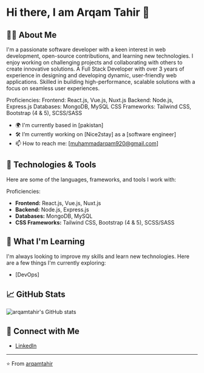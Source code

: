# Hi there, I am Arqam Tahir 👋

## 🧑‍💻 About Me
I'm a passionate software developer with a keen interest in web development, open-source contributions, and learning new technologies. I enjoy working on challenging projects and collaborating with others to create innovative solutions.
A Full Stack Developer with over 3 years of experience in designing and developing dynamic, user-friendly web applications. Skilled in building high-performance, scalable solutions with a focus on seamless user experiences.

Proficiencies:
Frontend: React.js, Vue.js, Nuxt.js
Backend: Node.js, Express.js
Databases: MongoDB, MySQL
CSS Frameworks: Tailwind CSS, Bootstrap (4 & 5), SCSS/SASS

- 🌍 I'm currently based in [pakistan]
- 🛠️ I’m currently working on [Nice2stay] as a [software engineer]
- 📫 How to reach me: [muhammadarqam920@gmail.com]

## 🔧 Technologies & Tools

Here are some of the languages, frameworks, and tools I work with:

Proficiencies:
- **Frontend:** React.js, Vue.js, Nuxt.js
- **Backend:** Node.js, Express.js
- **Databases:** MongoDB, MySQL
- **CSS Frameworks:** Tailwind CSS, Bootstrap (4 & 5), SCSS/SASS

## 🌱 What I'm Learning

I'm always looking to improve my skills and learn new technologies. Here are a few things I'm currently exploring:

- [DevOps]

## 📈 GitHub Stats

![arqamtahir's GitHub stats](https://github-readme-stats.vercel.app/api?username=arqamtahir&show_icons=true&theme=radical)

## 🔗 Connect with Me

- [LinkedIn](https://www.linkedin.com/in/arqamtahir)

---
⭐️ From [arqamtahir](https://github.com/arqamtahir)
